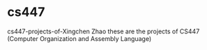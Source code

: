 # cs447
cs447-projects-of-Xingchen Zhao
these are the projects of CS447 (Computer Organization and Assembly Language)
